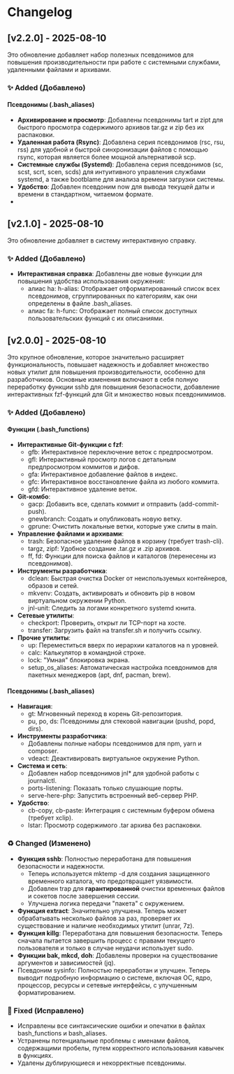 # **Changelog**

## **\[v2.2.0\] \- 2025-08-10**

Это обновление добавляет набор полезных псевдонимов для повышения производительности при работе с системными службами, удаленными файлами и архивами.

### **✨ Added (Добавлено)**

#### **Псевдонимы (.bash\_aliases)**

* **Архивирование и просмотр**: Добавлены псевдонимы tart и zipt для быстрого просмотра содержимого архивов tar.gz и zip без их распаковки.  
* **Удаленная работа (Rsync)**: Добавлена серия псевдонимов (rsc, rsu, rss) для удобной и быстрой синхронизации файлов с помощью rsync, которая является более мощной альтернативой scp.  
* **Системные службы (Systemd)**: Добавлена серия псевдонимов (sc, scst, scrt, scen, scds) для интуитивного управления службами systemd, а также bootblame для анализа времени загрузки системы.  
* **Удобство**: Добавлен псевдоним now для вывода текущей даты и времени в стандартном, читаемом формате.
* 
## **\[v2.1.0\] \- 2025-08-10**

Это обновление добавляет в систему интерактивную справку.

### **✨ Added (Добавлено)**

* **Интерактивная справка**: Добавлены две новые функции для повышения удобства использования окружения:  
  * алиас ha:  h-alias: Отображает отформатированный список всех псевдонимов, сгруппированных по категориям, как они определены в файле .bash\_aliases.
  * алиас fa:  h-func: Отображает полный список доступных пользовательских функций с их описаниями.  

## **\[v2.0.0\] \- 2025-08-10**

Это крупное обновление, которое значительно расширяет функциональность, повышает надежность и добавляет множество новых утилит для повышения производительности, особенно для разработчиков. Основные изменения включают в себя полную переработку функции sshb для повышения безопасности, добавление интерактивных fzf-функций для Git и множество новых псевдонимимов.

### **✨ Added (Добавлено)**

#### **Функции (.bash\_functions)**

* **Интерактивные Git-функции с fzf**:  
  * gfb: Интерактивное переключение веток с предпросмотром.  
  * gfl: Интерактивный просмотр логов с детальным предпросмотром коммитов и дифов.  
  * gfa: Интерактивное добавление файлов в индекс.  
  * gfc: Интерактивное восстановление файла из любого коммита.  
  * gfd: Интерактивное удаление веток.  
* **Git-комбо**:  
  * gacp: Добавить все, сделать коммит и отправить (add-commit-push).  
  * gnewbranch: Создать и опубликовать новую ветку.  
  * gprune: Очистить локальные ветки, которые уже слиты в main.  
* **Управление файлами и архивами**:  
  * trash: Безопасное удаление файлов в корзину (требует trash-cli).  
  * targz, zipf: Удобное создание .tar.gz и .zip архивов.  
  * ff, fd: Функции для поиска файлов и каталогов (перенесены из псевдонимов).  
* **Инструменты разработчика**:  
  * dclean: Быстрая очистка Docker от неиспользуемых контейнеров, образов и сетей.  
  * mkvenv: Создать, активировать и обновить pip в новом виртуальном окружении Python.  
  * jnl-unit: Следить за логами конкретного systemd юнита.  
* **Сетевые утилиты**:  
  * checkport: Проверить, открыт ли TCP-порт на хосте.  
  * transfer: Загрузить файл на transfer.sh и получить ссылку.  
* **Прочие утилиты**:  
  * up: Переместиться вверх по иерархии каталогов на n уровней.  
  * calc: Калькулятор в командной строке.  
  * lock: "Умная" блокировка экрана.  
  * setup\_os\_aliases: Автоматическая настройка псевдонимов для пакетных менеджеров (apt, dnf, pacman, brew).

#### **Псевдонимы (.bash\_aliases)**

* **Навигация**:  
  * gt: Мгновенный переход в корень Git-репозитория.  
  * pu, po, ds: Псевдонимы для стековой навигации (pushd, popd, dirs).  
* **Инструменты разработчика**:  
  * Добавлены полные наборы псевдонимов для npm, yarn и composer.  
  * vdeact: Деактивировать виртуальное окружение Python.  
* **Система и сеть**:  
  * Добавлен набор псевдонимов jnl\* для удобной работы с journalctl.  
  * ports-listening: Показать только слушающие порты.  
  * serve-here-php: Запустить встроенный веб\-сервер PHP.  
* **Удобство**:  
  * cb-copy, cb-paste: Интеграция с системным буфером обмена (требует xclip).  
  * lstar: Просмотр содержимого .tar архива без распаковки.

### **♻️ Changed (Изменено)**

* **Функция sshb**: Полностью переработана для повышения безопасности и надежности.  
  * Теперь используется mktemp \-d для создания защищенного временного каталога, что предотвращает уязвимости.  
  * Добавлен trap для **гарантированной** очистки временных файлов и сокетов после завершения сессии.  
  * Улучшена логика передачи "пакета" с окружением.  
* **Функция extract**: Значительно улучшена. Теперь может обрабатывать несколько файлов за раз, проверяет их существование и наличие необходимых утилит (unrar, 7z).  
* **Функция killg**:  Переработана для повышения безопасности. Теперь сначала пытается завершить процесс с правами текущего пользователя и только в случае неудачи использует sudo.  
* **Функции bak, mkcd, doh**: Добавлены проверки на существование аргументов и зависимостей (jq).
* Псевдоним sysinfo: Полностью переработан и улучшен. Теперь выводит подробную информацию о системе, включая ОС, ядро, процессор, ресурсы и сетевые интерфейсы, с улучшенным форматированием.

### **🐞 Fixed (Исправлено)**

* Исправлены все синтаксические ошибки и опечатки в файлах bash\_functions и bash\_aliases.  
* Устранены потенциальные проблемы с именами файлов, содержащими пробелы, путем корректного использования кавычек в функциях.  
* Удалены дублирующиеся и некорректные псевдонимы.
